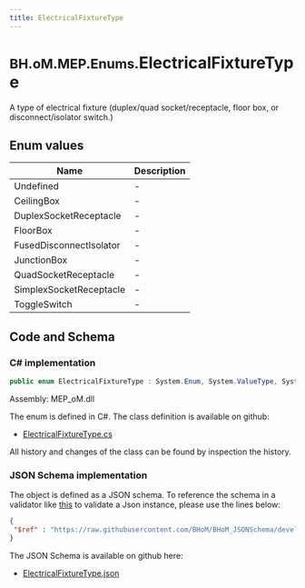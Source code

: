 ```yaml
---
title: ElectricalFixtureType
---
```


# <small>BH.oM.MEP.Enums.</small>**ElectricalFixtureType**

A type of electrical fixture (duplex/quad socket/receptacle, floor box, or disconnect/isolator switch.)

## Enum values

| Name            | Description                                                    |
|-----------------|----------------------------------------------------------------|
| Undefined |  -  |
| CeilingBox |  -  |
| DuplexSocketReceptacle |  -  |
| FloorBox |  -  |
| FusedDisconnectIsolator |  -  |
| JunctionBox |  -  |
| QuadSocketReceptacle |  -  |
| SimplexSocketReceptacle |  -  |
| ToggleSwitch |  -  |


## Code and Schema

### C# implementation

``` C# title="C#"
public enum ElectricalFixtureType : System.Enum, System.ValueType, System.IComparable, System.ISpanFormattable, System.IFormattable, System.IConvertible
```

Assembly: MEP_oM.dll

The enum is defined in C#. The class definition is available on github:

- [ElectricalFixtureType.cs](https://github.com/BHoM/BHoM/blob/develop/MEP_oM/Enums\ElectricalFixtureType.cs)

All history and changes of the class can be found by inspection the history.
### JSON Schema implementation

The object is defined as a JSON schema. To reference the schema in a validator like [this](https://www.jsonschemavalidator.net/) to validate a Json instance, please use the lines below:

``` json title="JSON Schema"
{
 "$ref" : "https://raw.githubusercontent.com/BHoM/BHoM_JSONSchema/develop/MEP_oM/Enums/ElectricalFixtureType.json"
}
```

The JSON Schema is available on github here:

- [ElectricalFixtureType.json](https://github.com/BHoM/BHoM_JSONSchema/blob/develop/MEP_oM/Enums/ElectricalFixtureType.json)
